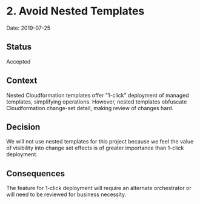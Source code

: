 # 2. Avoid Nested Templates

Date: 2019-07-25

## Status

Accepted

## Context

Nested Cloudformation templates offer "1-click" deployment of managed  templates, simplifying operations. However, nested templates obfuscate Cloudformation change-set detail, making review of changes hard.

## Decision

We will not use nested templates for this project because we feel the value of visibility into change set effects is of greater importance than 1-click deployment.

## Consequences

The feature for 1-click deployment will require an alternate orchestrator or will need to be reviewed for business necessity.
